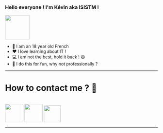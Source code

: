 ### Hello everyone ! I'm Kévin aka ISISTM !
<img src="https://bestanimations.com/Signs&Shapes/Worship/Ankh/ankh-gold-black-symbol-moving-animated-gif-8.gif" width="80"></a>

- 👦 I am an 18 year old French
- ❤️ I love learning about IT !
- 💻 I am not the best, hold it back ! 😄
- 💼 I do this for fun, why not professionally ?

-----------------------------

<h1>How to contact me ? 📝</h1>
<br>
<a href="https://discord.gg/InYourShell"><img src="https://upload.wikimedia.org/wikipedia/fr/thumb/0/05/Discord.svg/1200px-Discord.svg.png" width="60"></a>
<a href="https://twitter.com/1S1STM"><img src="https://external-content.duckduckgo.com/iu/?u=https%3A%2F%2Fsguru.org%2Fwp-content%2Fuploads%2F2018%2F02%2Ftwitter-circled.png&f=1&nofb=1" width="60"></a>
<a href="https://InYourShell.com"><img src="https://cdn.shopify.com/s/files/1/1061/1924/products/Emoji_Earth_Globe_Europe_Africa_grande.png?v=1480481025" width="55"></a>

-----------------------------

